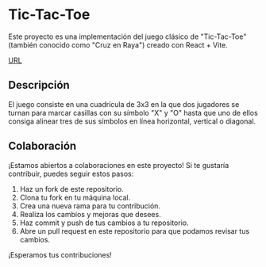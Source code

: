 # Tic-Tac-Toe

Este proyecto es una implementación del juego clásico de "Tic-Tac-Toe" (también conocido como "Cruz en Raya") creado con React + Vite.

[URL](https://tic-tac-toe-salazarweb.vercel.app/)

## Descripción

El juego consiste en una cuadrícula de 3x3 en la que dos jugadores se turnan para marcar casillas con su símbolo "X" y "O" hasta que uno de ellos consiga alinear tres de sus símbolos en línea horizontal, vertical o diagonal.

## Colaboración

¡Estamos abiertos a colaboraciones en este proyecto! Si te gustaría contribuir, puedes seguir estos pasos:

1. Haz un fork de este repositorio.
2. Clona tu fork en tu máquina local.
3. Crea una nueva rama para tu contribución.
4. Realiza los cambios y mejoras que desees.
5. Haz commit y push de tus cambios a tu repositorio.
6. Abre un pull request en este repositorio para que podamos revisar tus cambios.

¡Esperamos tus contribuciones!
